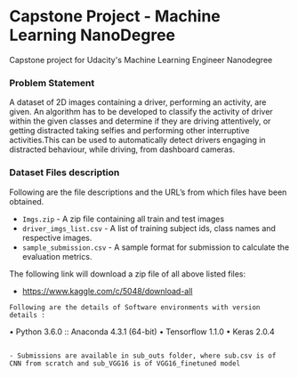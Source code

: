 # Capstone Project - Machine Learning NanoDegree
Capstone project for Udacity's Machine Learning Engineer Nanodegree

### Problem Statement
A dataset of 2D images containing a driver, performing an activity, are given. An algorithm has to be developed to classify the activity of driver within the given classes and determine if they are driving attentively, or getting distracted taking selfies and performing other interruptive activities.This can be used to automatically detect drivers engaging in distracted behaviour, while driving, from dashboard cameras.

### Dataset Files description

Following are the file descriptions and the URL’s from which files have been obtained.
* ```Imgs.zip```	           -  A zip file containing all train and test images
* ```driver_imgs_list.csv```  - A list of training subject ids, class names and respective images.  
* ```sample_submission.csv``` - A sample format for submission to calculate the evaluation metrics.

 The following link will download a zip file of all above listed files: 
*	https://www.kaggle.com/c/5048/download-all 



```
Following are the details of Software environments with version details :
```
• Python 3.6.0 :: Anaconda 4.3.1 (64-bit)
• Tensorflow 1.1.0
• Keras 2.0.4
```

- Submissions are available in sub_outs folder, where sub.csv is of CNN from scratch and sub_VGG16 is of VGG16_finetuned model
